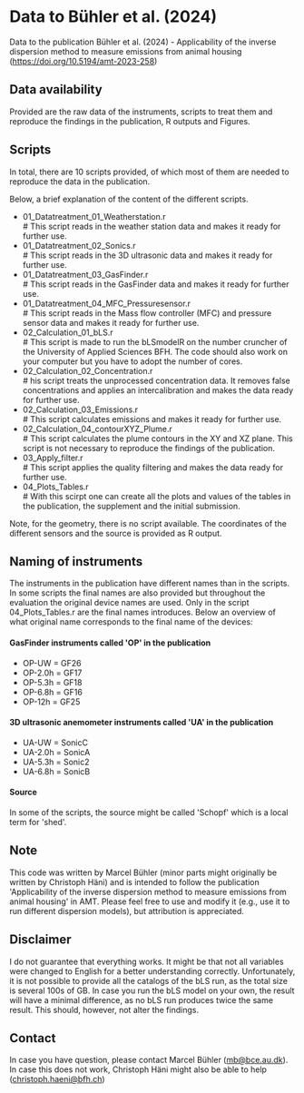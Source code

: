# Data to Bühler et al. (2024) #
Data to the publication Bühler et al. (2024) - Applicability of the inverse dispersion method to measure emissions from animal housing (https://doi.org/10.5194/amt-2023-258)

## Data availability ##
Provided are the raw data of the instruments, scripts to treat them and reproduce the findings in the publication, R outputs and Figures.


## Scripts ##
In total, there are 10 scripts provided, of which most of them are needed to reproduce the data in the publication.

Below, a brief explanation of the content of the different scripts.

- 01_Datatreatment_01_Weatherstation.r <br /> # This script reads in the weather station data and makes it ready for further use.
- 01_Datatreatment_02_Sonics.r <br /> # This script reads in the 3D ultrasonic data and makes it ready for further use.
- 01_Datatreatment_03_GasFinder.r <br /> # This script reads in the GasFinder data and makes it ready for further use.
- 01_Datatreatment_04_MFC_Pressuresensor.r <br /> # This script reads in the Mass flow controller (MFC) and pressure sensor data and makes it ready for further use.
- 02_Calculation_01_bLS.r <br /> # This script is made to run the bLSmodelR on the number cruncher of the University of Applied Sciences BFH. The code should also work on your computer but you have to adopt the number of cores.
- 02_Calculation_02_Concentration.r <br /> # his script treats the unprocessed concentration data. It removes false concentrations and applies an intercalibration and makes the data ready for further use.
- 02_Calculation_03_Emissions.r <br /> # This script calculates emissions and makes it ready for further use.
- 02_Calculation_04_contourXYZ_Plume.r <br /> # This script calculates the plume contours in the XY and XZ plane. This script is not necessary to reproduce the findings of the publication.
- 03_Apply_filter.r <br /> # This script applies the quality filtering and makes the data ready for further use.
- 04_Plots_Tables.r <br /> # With this scirpt one can create all the plots and values of the tables in the publication, the supplement and the initial submission.

Note, for the geometry, there is no script available. The coordinates of the different sensors and the source is provided as R output.


## Naming of instruments ##
The instruments in the publication have different names than in the scripts. In some scripts the final names are also provided but throughout the evaluation the original device names are used. Only in the script 04_Plots_Tables.r are the final names introduces. Below an overview of what original name corresponds to the final name of the devices:

#### GasFinder instruments called 'OP' in the publication
- OP-UW = GF26
- OP-2.0h = GF17
- OP-5.3h = GF18
- OP-6.8h = GF16
- OP-12h = GF25

#### 3D ultrasonic anemometer instruments called 'UA' in the publication
- UA-UW = SonicC
- UA-2.0h = SonicA
- UA-5.3h = Sonic2
- UA-6.8h = SonicB


#### Source
In some of the scripts, the source might be called 'Schopf' which is a local term for 'shed'.


## Note ## 
This code was written by Marcel Bühler (minor parts might originally be written by Christoph Häni) and is intended to follow the publication 'Applicability of the inverse dispersion method to measure emissions from animal housing' in AMT.
Please feel free to use and modify it (e.g., use it to run different dispersion models), but attribution is appreciated.


## Disclaimer ##
I do not guarantee that everything works. It might be that not all variables were changed to English for a better understanding correctly.
Unfortunately, it is not possible to provide all the catalogs of the bLS run, as the total size is several 100s of GB. In case you run the bLS model on your own, the result will have a minimal difference, as no bLS run produces twice the same result. This should, however, not alter the findings.


## Contact ##
In case you have question, please contact Marcel Bühler (mb@bce.au.dk). In case this does not work, Christoph Häni might also be able to help (christoph.haeni@bfh.ch)
